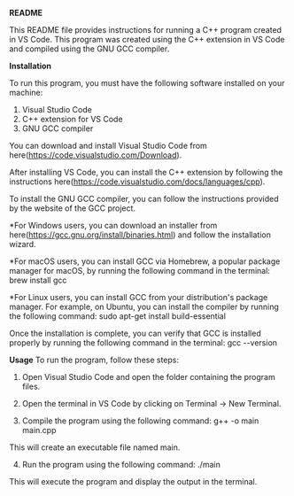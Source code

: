 **README**

This README file provides instructions for running a C++ program created in VS Code. This program was created using the C++ extension in VS Code and compiled using the GNU GCC compiler.


**Installation**

To run this program, you must have the following software installed on your machine:

1. Visual Studio Code
2. C++ extension for VS Code
3. GNU GCC compiler


You can download and install Visual Studio Code from here(https://code.visualstudio.com/Download).

After installing VS Code, you can install the C++ extension by following the instructions here(https://code.visualstudio.com/docs/languages/cpp).



To install the GNU GCC compiler, you can follow the instructions provided by the website of the GCC project.

*For Windows users, you can download an installer from here(https://gcc.gnu.org/install/binaries.html) and follow the installation wizard.

*For macOS users, you can install GCC via Homebrew, a popular package manager for macOS, by running the following command in the terminal:
     brew install gcc
  
*For Linux users, you can install GCC from your distribution's package manager. For example, on Ubuntu, you can install the compiler by running the following command:
     sudo apt-get install build-essential

Once the installation is complete, you can verify that GCC is installed properly by running the following command in the terminal:
      gcc --version
      
      
**Usage**
To run the program, follow these steps:

1. Open Visual Studio Code and open the folder containing the program files.
2. Open the terminal in VS Code by clicking on Terminal -> New Terminal.

3. Compile the program using the following command:
   g++ -o main main.cpp
   
This will create an executable file named main.

4. Run the program using the following command:
  ./main
  
This will execute the program and display the output in the terminal.
